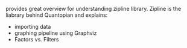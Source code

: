 provides great overview for understanding zipline library. Zipline is the liabrary behind Quantopian and explains:
* importing data
* graphing pipeline using Graphviz
* Factors vs. Filters
